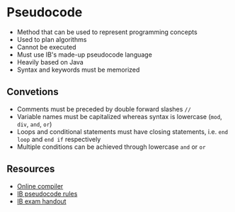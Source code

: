 # Pseudocode

- Method that can be used to represent programming concepts
- Used to plan algorithms
- Cannot be executed
- Must use IB's made-up pseudocode language
- Heavily based on Java
- Syntax and keywords must be memorized

## Convetions

- Comments must be preceded by double forward slashes `//`
- Variable names must be capitalized whereas syntax is lowercase (`mod`, `div`, `and`, `or`)
- Loops and conditional statements must have closing statements, i.e. `end loop` and `end if` respectively
- Multiple conditions can be achieved through lowercase `and` or `or`

## Resources

- [Online compiler](https://pseudocode.deepjain.com)
- [IB pseudocode rules](https://ib.compscihub.net/wp-content/uploads/2015/04/IB-Pseudocode-rules.pdf)
- [IB exam handout](https://ib.compscihub.net/wp-content/uploads/2015/04/IB-Pseudocode-rules-more.pdf)